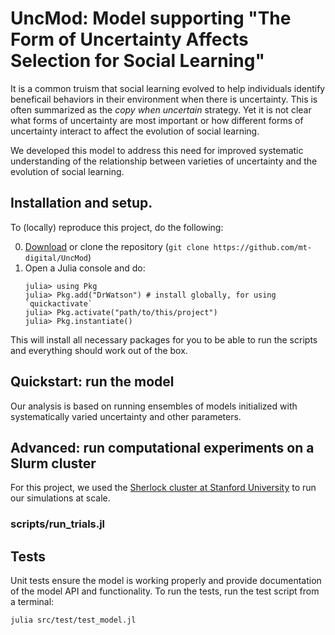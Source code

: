 # UncMod: Model supporting "The Form of Uncertainty Affects Selection for Social Learning"

It is a common truism that social learning evolved to help individuals identify
beneficail behaviors in their environment when there is uncertainty. This is
often summarized as the _copy when uncertain_ strategy. Yet it is not clear
what forms of uncertainty are most important or how different forms of
uncertainty interact to affect the evolution of social learning. 

We developed this model to address this need for improved systematic
understanding of the relationship between varieties of uncertainty and the
evolution of social learning.


## Installation and setup.

To (locally) reproduce this project, do the following:

0. [Download](https://github.com/mt-digital/UncMod/archive/refs/heads/main.zip) 
or clone the repository (`git clone https://github.com/mt-digital/UncMod`)
1. Open a Julia console and do:
   ```
   julia> using Pkg
   julia> Pkg.add("DrWatson") # install globally, for using `quickactivate`
   julia> Pkg.activate("path/to/this/project")
   julia> Pkg.instantiate()
   ```

This will install all necessary packages for you to be able to run the scripts and
everything should work out of the box.


## Quickstart: run the model

Our analysis is based on running ensembles of models initialized with systematically varied uncertainty and other parameters. 


## Advanced: run computational experiments on a Slurm cluster

For this project, we used the [Sherlock cluster at Stanford University](https://www.sherlock.stanford.edu/) to
run our simulations at scale. 

### scripts/run_trials.jl



## Tests

Unit tests ensure the model is working properly and provide documentation of
the model API and functionality. To run the tests, run the test script from a
terminal:

```
julia src/test/test_model.jl
```
